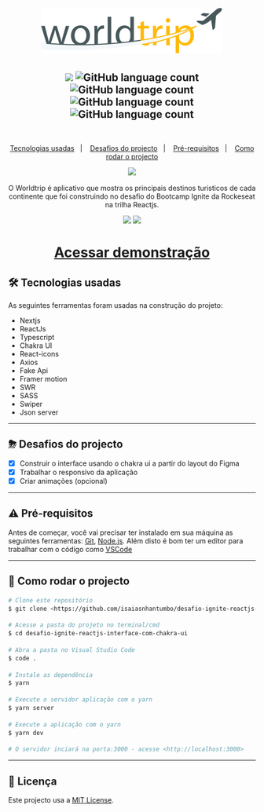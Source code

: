 <br/>
<h1 align="center">
  <img src="public/logo.svg">
</h1>
<h2 align="center"> 
<img src="https://img.shields.io/badge/Status-Termidado-green">
<img alt="GitHub language count" src="https://img.shields.io/github/languages/count/isaiasnhantumbo/desafio-ignite-reactjs-interface-com-chakra-ui">
<img alt="GitHub language count" src="https://img.shields.io/github/languages/top/isaiasnhantumbo/desafio-ignite-reactjs-interface-com-chakra-ui">
<img alt="GitHub language count" src="https://img.shields.io/github/repo-size/isaiasnhantumbo/desafio-ignite-reactjs-interface-com-chakra-ui">
<img alt="GitHub language count" src="https://img.shields.io/github/license/isaiasnhantumbo/desafio-ignite-reactjs-interface-com-chakra-ui">
</h2>
<br>
<p align="center">
<a href="#-tecnologias-usadas">Tecnologias usadas</a>&nbsp;&nbsp;&nbsp;|&nbsp;&nbsp;&nbsp;
<a href="#-desafios-do-projecto">Desafios do projecto</a>&nbsp;&nbsp;&nbsp;|&nbsp;&nbsp;&nbsp;
<a href="#-pré-requisitos">Pré-requisitos</a>&nbsp;&nbsp;&nbsp;|&nbsp;&nbsp;&nbsp;
<a href="#-como-rodar-o-projecto">Como rodar o projecto</a>
</p>
<p align="center">
    <img src ="./.github/print.png" > 
    
</p>

<p align="center">
O <span>Worldtrip</span> é aplicativo que mostra os principais destinos turisticos de cada continente que foi construindo no desafio do Bootcamp Ignite da Rockeseat na trilha Reactjs.
</p>

<p align="center">
<img src ="./.github/print3.png" > 
<img src ="./.github/print2.png" > 
</p>

<h1 align="center"> 

<a href="https://desafio-ignite-reactjs-interface-com-chakra-ui.vercel.app">Acessar demonstração</a>
</h1>


## 🛠 Tecnologias usadas

As seguintes ferramentas foram usadas na construção do projeto:


- Nextjs
- ReactJs
- Typescript
- Chakra UI
- React-icons
- Axios
- Fake Api 
- Framer motion
- SWR
- SASS
- Swiper
- Json server


---

## ⛈  Desafios do projecto
  - [x] Construir o interface usando o chakra ui a partir do layout do Figma
  - [x] Trabalhar o responsivo da aplicação
  - [x] Criar animações (opcional) 

---

## ⚠ Pré-requisitos

Antes de começar, você vai precisar ter instalado em sua máquina as seguintes ferramentas:
[Git](https://git-scm.com), [Node.js](https://nodejs.org/en/). 
Além disto é bom ter um editor para trabalhar com o código como [VSCode](https://code.visualstudio.com/)

---
## 🎲 Como rodar o projecto

```bash
# Clone este repositório
$ git clone <https://github.com/isaiasnhantumbo/desafio-ignite-reactjs-interface-com-chakra-ui.git>

# Acesse a pasta do projeto no terminal/cmd
$ cd desafio-ignite-reactjs-interface-com-chakra-ui

# Abra a pasta no Visual Studio Code
$ code .

# Instale as dependência
$ yarn

# Execute o servidor aplicação com o yarn
$ yarn server

# Execute a aplicação com o yarn
$ yarn dev

# O servidor inciará na porta:3000 - acesse <http://localhost:3000>
```

---


## 📘 Licença
Este projecto usa a  [MIT License](LICENSE).
